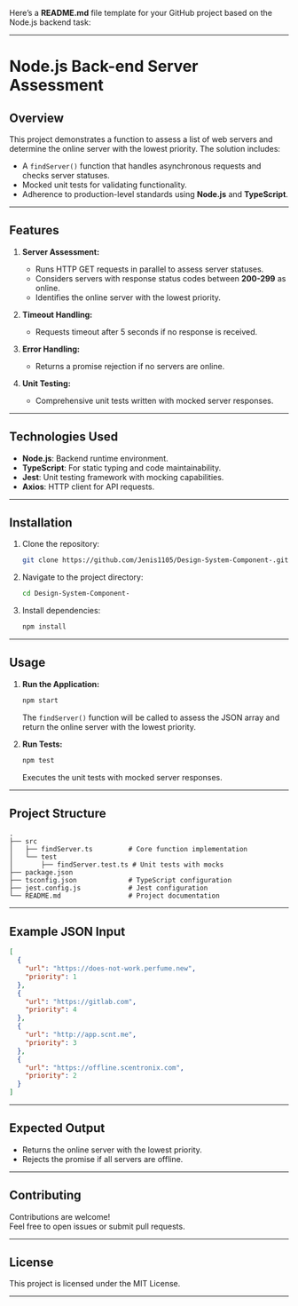 Here’s a **README.md** file template for your GitHub project based on the Node.js backend task:

---

# Node.js Back-end Server Assessment

## **Overview**
This project demonstrates a function to assess a list of web servers and determine the online server with the lowest priority. The solution includes:  
- A `findServer()` function that handles asynchronous requests and checks server statuses.  
- Mocked unit tests for validating functionality.  
- Adherence to production-level standards using **Node.js** and **TypeScript**.

---

## **Features**
1. **Server Assessment:**  
   - Runs HTTP GET requests in parallel to assess server statuses.
   - Considers servers with response status codes between **200-299** as online.  
   - Identifies the online server with the lowest priority.

2. **Timeout Handling:**  
   - Requests timeout after 5 seconds if no response is received.

3. **Error Handling:**  
   - Returns a promise rejection if no servers are online.

4. **Unit Testing:**  
   - Comprehensive unit tests written with mocked server responses.  

---

## **Technologies Used**
- **Node.js**: Backend runtime environment.  
- **TypeScript**: For static typing and code maintainability.  
- **Jest**: Unit testing framework with mocking capabilities.  
- **Axios**: HTTP client for API requests.  

---

## **Installation**

1. Clone the repository:
   ```bash
   git clone https://github.com/Jenis1105/Design-System-Component-.git
   ```
2. Navigate to the project directory:
   ```bash
   cd Design-System-Component-
   ```
3. Install dependencies:
   ```bash
   npm install
   ```

---

## **Usage**

1. **Run the Application:**  
   ```bash
   npm start
   ```
   The `findServer()` function will be called to assess the JSON array and return the online server with the lowest priority.

2. **Run Tests:**  
   ```bash
   npm test
   ```
   Executes the unit tests with mocked server responses.

---

## **Project Structure**

```plaintext
.
├── src
│   ├── findServer.ts         # Core function implementation
│   └── test
│       ├── findServer.test.ts # Unit tests with mocks
├── package.json
├── tsconfig.json             # TypeScript configuration
├── jest.config.js            # Jest configuration
└── README.md                 # Project documentation
```

---

## **Example JSON Input**
```json
[
  {
    "url": "https://does-not-work.perfume.new",
    "priority": 1
  },
  {
    "url": "https://gitlab.com",
    "priority": 4
  },
  {
    "url": "http://app.scnt.me",
    "priority": 3
  },
  {
    "url": "https://offline.scentronix.com",
    "priority": 2
  }
]
```

---

## **Expected Output**
- Returns the online server with the lowest priority.
- Rejects the promise if all servers are offline.

---

## **Contributing**
Contributions are welcome!  
Feel free to open issues or submit pull requests.

---

## **License**
This project is licensed under the MIT License.  

--- 

